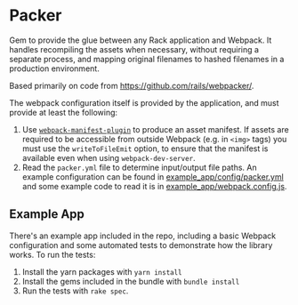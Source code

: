 # Packer

Gem to provide the glue between any Rack application and Webpack. It handles recompiling the assets when necessary, without requiring a separate process, and mapping original filenames to hashed filenames in a production environment.

Based primarily on code from https://github.com/rails/webpacker/.

The webpack configuration itself is provided by the application, and must provide at least the following:

1. Use [`webpack-manifest-plugin`](https://github.com/danethurber/webpack-manifest-plugin) to produce an asset manifest. If assets are required to be accessible from outside Webpack (e.g. in `<img>` tags) you must use the `writeToFileEmit` option, to ensure that the manifest is available even when using `webpack-dev-server`.
2. Read the `packer.yml` file to determine input/output file paths. An example configuration can be found in [example_app/config/packer.yml](example_app/config/packer.yml) and some example code to read it is in [example_app/webpack.config.js](example_app/webpack.config.js).

## Example App

There's an example app included in the repo, including a basic Webpack configuration and some automated tests to demonstrate how the library works. To run the tests:

1. Install the yarn packages with `yarn install`
2. Install the gems included in the bundle with `bundle install`
3. Run the tests with `rake spec`.
